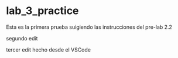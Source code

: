 # lab_3_practice
Esta es la primera prueba suigiendo las instrucciones del pre-lab 2.2

segundo edit

tercer edit hecho desde el VSCode